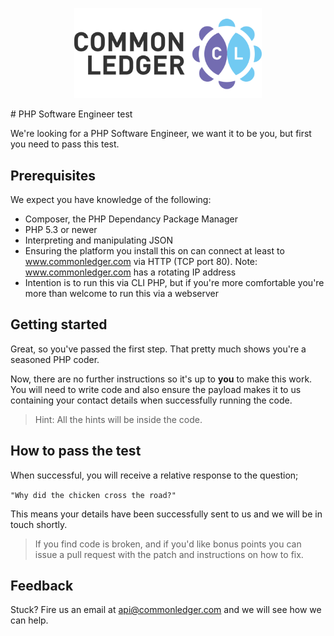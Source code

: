 <p align="center">
<img width="300" src="https://raw.githubusercontent.com/commonledger/jobs/master/assets/img/common-ledger-logo.png" alt="Common Ledger Logo"/>
</p>
# PHP Software Engineer test

We're looking for a PHP Software Engineer, we want it to be you, but first you need to pass this test.

## Prerequisites

We expect you have knowledge of the following:

- Composer, the PHP Dependancy Package Manager
- PHP 5.3 or newer
- Interpreting and manipulating JSON
- Ensuring the platform you install this on can connect at least to www.commonledger.com via HTTP (TCP port 80). Note: www.commonledger.com has a rotating IP address
- Intention is to run this via CLI PHP, but if you're more comfortable you're more than welcome to run this via a webserver

## Getting started

Great, so you've passed the first step. That pretty much shows you're a seasoned PHP coder. 

Now, there are no further instructions so it's up to __you__ to make this work. You will need to write code and also ensure the payload makes it to us containing your contact details when successfully running the code.

> Hint: All the hints will be inside the code.

## How to pass the test

When successful, you will receive a relative response to the question;

``
"Why did the chicken cross the road?"
``

This means your details have been successfully sent to us and we will be in touch shortly.

> If you find code is broken, and if you'd like bonus points you can issue a pull request with the patch and instructions on how to fix.

## Feedback

Stuck? Fire us an email at api@commonledger.com and we will see how we can help.



